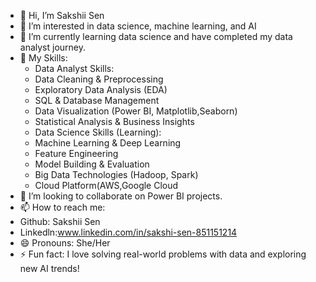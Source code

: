 - 👋 Hi, I’m Sakshii Sen
- 👀 I’m interested in data science, machine learning, and AI
- 🌱 I’m currently learning data science and have completed my data analyst journey.
- 💼 My Skills:
  - Data Analyst Skills:
   - Data Cleaning & Preprocessing
   - Exploratory Data Analysis (EDA)
   - SQL & Database Management
   - Data Visualization (Power BI, Matplotlib,Seaborn)
   - Statistical Analysis & Business Insights
  - Data Science Skills (Learning):
   - Machine Learning & Deep Learning
   - Feature Engineering
   - Model Building & Evaluation
   - Big Data Technologies (Hadoop, Spark)
   - Cloud Platform(AWS,Google Cloud
- 💞️ I’m looking to collaborate on Power BI projects.
- 📫 How to reach me:
 - Github: Sakshii Sen
 - Linkedln:www.linkedin.com/in/sakshi-sen-851151214
- 😄 Pronouns: She/Her
- ⚡ Fun fact: I love solving real-world problems with data and exploring new AI trends!

<!---
SakshiiSen/SakshiiSen is a ✨ special ✨ repository because its `README.md` (this file) appears on your GitHub profile.
You can click the Preview link to take a look at your changes.
--->
